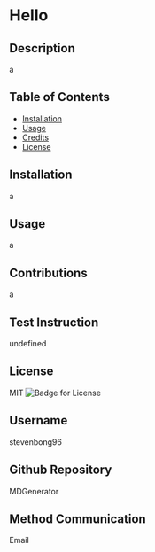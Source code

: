 # Hello

  ## Description 
  a
  
  ## Table of Contents
  * [Installation](#installation)
  * [Usage](#usage)
  * [Credits](#credits)
  * [License](#license)

  ## Installation 
  a
  
  ## Usage 
  a
  
  ## Contributions 
  a

  ## Test Instruction  
  undefined

  ## License 
  MIT
  ![Badge for License](https://img.shields.io/github/MIT/stevenbong96/MDGenerator?color=green)

  ## Username 
  stevenbong96

  ## Github Repository  
  MDGenerator

  ## Method Communication 
  Email
